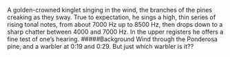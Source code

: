 A golden-crowned kinglet singing in the wind, the branches of the pines creaking as they sway. True to expectation, he sings a high, thin series of rising tonal notes, from about 7000 Hz up to 8500 Hz, then drops down to a sharp chatter between 4000 and 7000 Hz. In the upper registers he offers a fine test of one’s hearing.
#####Background
Wind through the Ponderosa pine, and a warbler at 0:19 and 0:29. But just which warbler is it??
